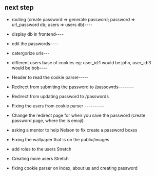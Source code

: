 ## next step
- routing (create password => generate password;  password => url_password db; users => users db)----
- display db in frontend----
- edit the passwords----
- catergorize urls---
- different users base of cookies eg: user_id:1 would be john, user_id:3 would be bob----
- Header to read the cookie parser-----
- Redirect from submiting the password to /passowrds--------
- Redirect from updating password to /passwords
- Fixing the users from cookie parser ----------


- Change the redirect page for when you save the password (create password page, where the is emoji) 

- asking a mentor to help Nelson to fix create a password boxes 
- Fixing the wallpaper that is on the public/images
- add roles to the users Stretch
- Creating more users Stretch
- fixing cookie parser on Index, about us and creating password 